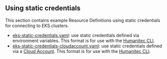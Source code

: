 ## Using static credentials

This section contains example Resource Definitions using static credentials for connecting to EKS clusters.

* [eks-static-credentials.yaml](eks-static-credentials.yaml): use static credentials defined via environment variables. This format is for use with the [Humanitec CLI](https://developer.humanitec.com/platform-orchestrator/cli/).
* [eks-static-credentials-cloudaccount.yaml](eks-static-credentials-cloudaccount.yaml): use static credentials defined via a [Cloud Account](https://developer.humanitec.com/platform-orchestrator/security/cloud-accounts/). This format is for use with the [Humanitec CLI](https://developer.humanitec.com/platform-orchestrator/cli/).